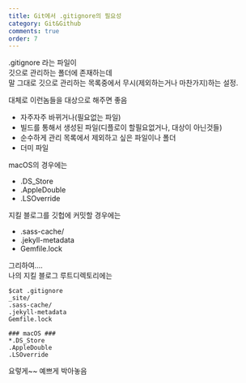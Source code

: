 ```yaml
---
title: Git에서 .gitignore의 필요성
category: Git&Github
comments: true
order: 7
---
```


.gitignore 라는 파일이  
깃으로 관리하는 폴더에 존재하는데  
말 그대로 깃으로 관리하는 목록중에서 무시(제외하는거나 마찬가지)하는 설정.  

대체로 이런놈들을 대상으로 해주면 좋음

- 자주자주 바뀌거나(필요없는 파일)
- 빌드를 통해서 생성된 파일(디플로이 할필요없거나, 대상이 아닌것들)
- 순수하게 관리 목록에서 제외하고 싶은 파일이나 폴더
- 더미 파일

macOS의 경우에는
- .DS_Store
- .AppleDouble
- .LSOverride

지킬 블로그를 깃헙에 커밋할 경우에는
- .sass-cache/
- .jekyll-metadata
- Gemfile.lock


그리하여....  
나의 지킬 블로그 루트디렉토리에는
```git
$cat .gitignore
_site/
.sass-cache/
.jekyll-metadata
Gemfile.lock

### macOS ###
*.DS_Store
.AppleDouble
.LSOverride

```
요렇게~~ 예쁘게 박아놓음










